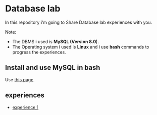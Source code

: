 # Database lab
In this repository i'm going to Share Database lab experiences with you.

Note:
- The DBMS i used is **MySQL (Version 8.0)**. 
- The Operating system i used is **Linux** and i use **bash** commands to progress the experiences.

## Install and use MySQL in bash
Use [this page](https://www.digitalocean.com/community/tutorials/how-to-install-mysql-on-ubuntu-18-04).

## experiences
- [experience 1](./exp1)
